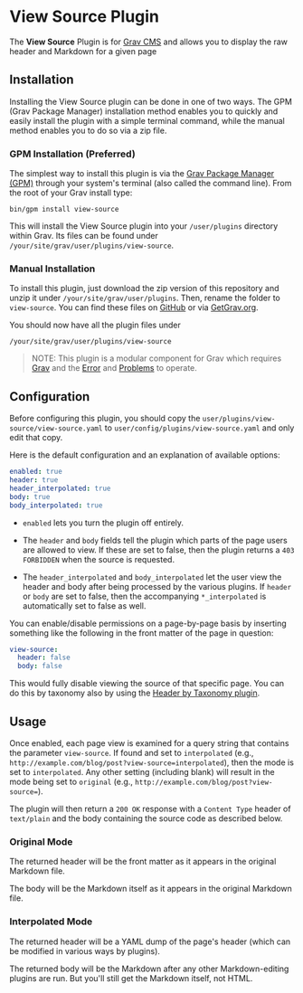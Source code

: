 # View Source Plugin

The **View Source** Plugin is for [Grav CMS](http://github.com/getgrav/grav) and allows you to display the raw header and Markdown for a given page

## Installation

Installing the View Source plugin can be done in one of two ways. The GPM (Grav Package Manager) installation method enables you to quickly and easily install the plugin with a simple terminal command, while the manual method enables you to do so via a zip file.

### GPM Installation (Preferred)

The simplest way to install this plugin is via the [Grav Package Manager (GPM)](http://learn.getgrav.org/advanced/grav-gpm) through your system's terminal (also called the command line).  From the root of your Grav install type:

    bin/gpm install view-source

This will install the View Source plugin into your `/user/plugins` directory within Grav. Its files can be found under `/your/site/grav/user/plugins/view-source`.

### Manual Installation

To install this plugin, just download the zip version of this repository and unzip it under `/your/site/grav/user/plugins`. Then, rename the folder to `view-source`. You can find these files on [GitHub](https://github.com/aaron-dalton/grav-plugin-view-source) or via [GetGrav.org](http://getgrav.org/downloads/plugins#extras).

You should now have all the plugin files under

    /your/site/grav/user/plugins/view-source
	
> NOTE: This plugin is a modular component for Grav which requires [Grav](http://github.com/getgrav/grav) and the [Error](https://github.com/getgrav/grav-plugin-error) and [Problems](https://github.com/getgrav/grav-plugin-problems) to operate.

## Configuration

Before configuring this plugin, you should copy the `user/plugins/view-source/view-source.yaml` to `user/config/plugins/view-source.yaml` and only edit that copy.

Here is the default configuration and an explanation of available options:

```yaml
enabled: true
header: true
header_interpolated: true
body: true
body_interpolated: true
```

* `enabled` lets you turn the plugin off entirely.

* The `header` and `body` fields tell the plugin which parts of the page users are allowed to view. If these are set to false, then the plugin returns a `403 FORBIDDEN` when the source is requested.

* The `header_interpolated` and `body_interpolated` let the user view the header and body after being processed by the various plugins. If `header` or `body` are set to false, then the accompanying `*_interpolated` is automatically set to false as well.

You can enable/disable permissions on a page-by-page basis by inserting something like the following in the front matter of the page in question:

```yaml
view-source:
  header: false
  body: false
```

This would fully disable viewing the source of that specific page. You can do this by taxonomy also by using the [Header by Taxonomy plugin](https://github.com/Perlkonig/grav-plugin-header-by-taxonomy).

## Usage

Once enabled, each page view is examined for a query string that contains the parameter `view-source`. If found and set to `interpolated` (e.g., `http://example.com/blog/post?view-source=interpolated`), then the mode is set to `interpolated`. Any other setting (including blank) will result in the mode being set to `original` (e.g., `http://example.com/blog/post?view-source=`).

The plugin will then return a `200 OK` response with a `Content Type` header of `text/plain` and the body containing the source code as described below.

### Original Mode

The returned header will be the front matter as it appears in the original Markdown file. 

The body will be the Markdown itself as it appears in the original Markdown file.

### Interpolated Mode

The returned header will be a YAML dump of the page's header (which can be modified in various ways by plugins). 

The returned body will be the Markdown after any other Markdown-editing plugins are run. But you'll still get the Markdown itself, not HTML.

